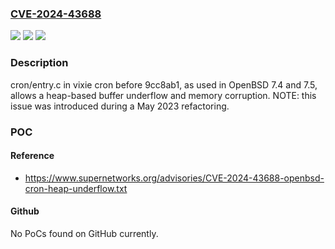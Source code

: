 ### [CVE-2024-43688](https://cve.mitre.org/cgi-bin/cvename.cgi?name=CVE-2024-43688)
![](https://img.shields.io/static/v1?label=Product&message=n%2Fa&color=blue)
![](https://img.shields.io/static/v1?label=Version&message=n%2Fa&color=blue)
![](https://img.shields.io/static/v1?label=Vulnerability&message=n%2Fa&color=brighgreen)

### Description

cron/entry.c in vixie cron before 9cc8ab1, as used in OpenBSD 7.4 and 7.5, allows a heap-based buffer underflow and memory corruption. NOTE: this issue was introduced during a May 2023 refactoring.

### POC

#### Reference
- https://www.supernetworks.org/advisories/CVE-2024-43688-openbsd-cron-heap-underflow.txt

#### Github
No PoCs found on GitHub currently.

